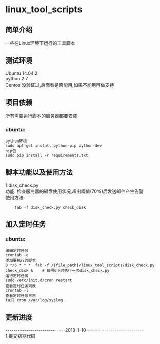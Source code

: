 # linux\_tool\_scripts
## 简单介绍
一些在Linux环境下运行的工具脚本</br>

## 测试环境
Ubuntu 14.04.2</br>
python 2.7</br>
Centos 没验证过,后面看是否能用,如果不能用再做支持</br>


## 项目依赖
所有需要运行脚本的服务器都要安装
### ubuntu:

    python环境
    sudo apt-get install python-pip python-dev
    pip包
    sudo pip install -r requirements.txt

## 脚本功能以及使用方法
1.disk_check.py</br>
    功能: 检查服务器的磁盘使用状况,超出阈值(70%)后发送邮件产生告警</br>
    使用方法:

        fab -f disk_check.py check_disk

## 加入定时任务
### ubuntu:

    编辑定时任务
    crontab -e
    添加要执行的脚本
    0 */6 * * *  fab -f /{file_path}/linux_tool_scripts/disk_check.py check_disk &    # 每隔6小时执行一次disk_check.py
    运行定时任务
    sudo /etc/init.d/cron restart
    查看定时任务列表
    crontab -l
    查看定时任务日志
    tail cron /var/log/syslog


## 更新进度

-----------------------------2018-1-10----------------------------
<br/>
1.提交初期代码
<br/>
